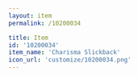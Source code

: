 ```yaml
---
layout: item
permalink: /10200034

title: Item
id: '10200034'
item_name: 'Charisma Slickback'
icon_url: 'customize/10200034.png'
---
```

